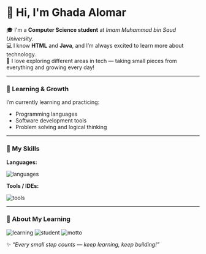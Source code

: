 # 👋 Hi, I'm Ghada Alomar  

🎓 I'm a **Computer Science student** at *Imam Muhammad bin Saud University*.  
💻 I know **HTML** and **Java**, and I’m always excited to learn more about technology.  
🌱 I love exploring different areas in tech — taking small pieces from everything and growing every day!  

---

### 🧠 Learning & Growth  
I’m currently learning and practicing:  
- Programming languages  
- Software development tools  
- Problem solving and logical thinking  

---

### 💼 My Skills  

**Languages:**  
<p>
  <img src="https://skillicons.dev/icons?i=java,html" alt="languages" />
</p>

**Tools / IDEs:**  
<p>
  <img src="https://skillicons.dev/icons?i=vscode,intellij" alt="tools" />
</p>

---

### 🌟 About My Learning  
<p>
  <img src="https://img.shields.io/badge/Status-Learning%20Everyday-blue?style=for-the-badge" alt="learning" />
  <img src="https://img.shields.io/badge/Role-Student-success?style=for-the-badge" alt="student" />
  <img src="https://img.shields.io/badge/Motto-Every%20small%20step%20counts-purple?style=for-the-badge" alt="motto" />
</p>


✨ *“Every small step counts — keep learning, keep building!”*

<!--
**ghadhalomar-arch/ghadhalomar-arch** is a ✨ _special_ ✨ repository because its `README.md` (this file) appears on your GitHub profile.

Here are some ideas to get you started:

- 🔭 I’m currently working on ...
- 🌱 I’m currently learning ...
- 👯 I’m looking to collaborate on ...
- 🤔 I’m looking for help with ...
- 💬 Ask me about ...
- 📫 How to reach me: ...
- 😄 Pronouns: ...
- ⚡ Fun fact: ...
-->
